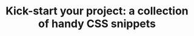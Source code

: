 ---
title: "Kick-start your project: a collection of handy CSS snippets"
layout: none
codrops: http://tympanus.net/codrops/2012/10/25/kick-start-your-project-a-collection-of-handy-css-snippets/
categories: 
  - css
  - codrops
---